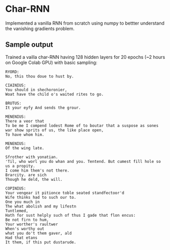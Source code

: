 # Char-RNN 
Implemented a vanilla RNN from scratch using numpy to bettter understand the vanishing gradients problem.

## Sample output
Trained a vailla char-RNN having 128 hidden layers for 20 epochs (~2 hours on Google Colab GPU) with basic sampling:

```
RYORD:
No, this thou doue to hust by.

CIAINIUS:
You should in shechoronier,
Woat have the child o's waited rites to go.

BRUTUS:
It your eyfy And sends the grour.

MENENIUS:
There a veor that
To be me I compend lodest Rome of to boutar that a suspose as sones war show sprits of us, the like place open,
To have whom him.

MENENIUS:
Of the wing late.

Sfrother with yonatian.
'Til, who worl you do whan and you. Tentend. But cumest fill hole so us a propity.
I come him them's not there.
Brarcity. are sich
Though he deld, the will.

COPINIUS:
Your vengear it pitionce toble seated standfectoor'd
Wife thinks had to such our to.
One you much in
The what abolish and my lifestn
Tuntlemed,
Hath for sust helply such of thus I gade that flon encus:
Be not firn to hum,
Your worther's raultwer
When's worthy out
what you do't them gaver, ald
Had that etans
It them, if this put dustarude.
```

